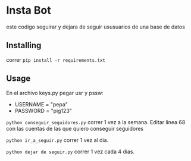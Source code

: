 # Insta Bot

este codigo seguirar y dejara de seguir ususuarios de una base de datos

## Installing

correr `pip install -r requirements.txt`

## Usage

En el archivo keys.py pegar usr y pssw:
- USERNAME = "pepa"
- PASSWORD = "pig123"

`python conseguir_seguidores.py`  correr 1 vez a la semana. Editar linea 68 con las cuentas de las que quiero conseguir seguidores

`python ir_a_seguir.py` correr 1 vez al dia.

`python dejar de seguir.py` correr 1 vez cada 4 dias.
